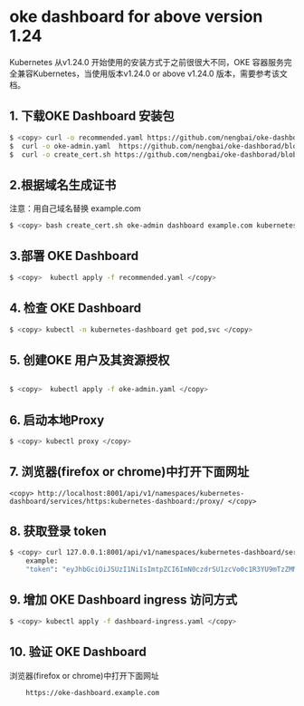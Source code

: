 # oke dashboard for above version 1.24

Kubernetes 从v1.24.0 开始使用的安装方式于之前很很大不同，OKE 容器服务完全兼容Kubernetes，当使用版本v1.24.0 or above v1.24.0 版本，需要参考该文档。

## 1. 下载OKE Dashboard 安装包

```bash
$ <copy> curl -o recommended.yaml https://github.com/nengbai/oke-dashborad/blob/main/dashboard/recommended.yaml
$  curl -o oke-admin.yaml  https://github.com/nengbai/oke-dashborad/blob/main/dashboard/oke-admin.yaml
$  curl -o create_cert.sh https://github.com/nengbai/oke-dashborad/blob/main/dashboard/create_cert.sh </copy>
```

## 2.根据域名生成证书

注意：用自己域名替换 example.com 

``` bash
$ <copy> bash create_cert.sh oke-admin dashboard example.com kubernetes-dashboard </copy> 
```

## 3.部署 OKE Dashboard

``` bash
$ <copy>  kubectl apply -f recommended.yaml </copy> 
```

## 4. 检查 OKE Dashboard

``` bash
$ <copy> kubectl -n kubernetes-dashboard get pod,svc </copy> 
```

## 5. 创建OKE 用户及其资源授权

``` bash

$ <copy>  kubectl apply -f oke-admin.yaml </copy> 
```

## 6. 启动本地Proxy

``` bash
$ <copy> kubectl proxy </copy> 
````

## 7. 浏览器(firefox or chrome)中打开下面网址

``` text
<copy> http://localhost:8001/api/v1/namespaces/kubernetes-dashboard/services/https:kubernetes-dashboard:/proxy/ </copy>
```

## 8. 获取登录 token

``` bash
$ <copy> curl 127.0.0.1:8001/api/v1/namespaces/kubernetes-dashboard/serviceaccounts/oke-admin/token -H "Content-Type:application/json" -X POST -d '{}' </copy> 
    example:
    "token": "eyJhbGciOiJSUzI1NiIsImtpZCI6ImN0czdrSU1zcVo0c1R3YU9mTzZMMHdjY2JydTdJekt5dXdpQ1Z2d3lRbncifQ.eyJhdWQiOlsiYXBpIl0sImV4cCI6MTY2NjA2ODgyMiwiaWF0IjoxNjY2MDY1MjIyLCJpc3MiOiJodHRwczovL2t1YmVybmV0ZXMuZGVmYXVsdC5zdmMuY2x1c3Rlci5sb2NhbCIsImt1YmVybmV0ZXMuaW8iOnsibmFtZXNwYWNlIjoia3ViZXJuZXRlcy1kYXNoYm9hcmQiLCJzZXJ2aWNlYWNjb3VudCI6eyJuYW1lIjoib2tlLWFkbWluIiwidWlkIjoiMmI0NGMxM2QtNzBkNS00MWI3LTk5MTUtNzQ2MjQxMDFkYzBlIn19LCJuYmYiOjE2NjYwNjUyMjIsInN1YiI6InN5c3RlbTpzZXJ2aWNlYWNjb3VudDprdWJlcm5ldGVzLWRhc2hib2FyZDpva2UtYWRtaW4ifQ.YA8sU6gyW7sTWHBoHO9jtExqrAwIJJ8WRFrNbH4BnSUDK2P0XBAizJafruSfBgksh_ivJrj6TzaTk1UgY6zFfw_fGQ9mB5nWMLVR1yMHTFpAjsUfnEoFU5alv2MBFVJ5mPGBhznoDVi7ZdU29hKr6LLUr2EbOWVHPkeLFtjivGe38S9wpzaL8iGN_bPtV2usJt8ZoYoVtc-jy0stPDm-2idi5aonAjqwKfsyS75WpLdq8Gx25Ge3Rw64diUo5-WgA3aSng7BGvWGR4FWvLKN3VKVVEuyzb5wmIcMb8MAOko1C8lYvma-L0OHA87DmOFGAo1GHQf7O8dtjBjCqVsnWA"
```

## 9. 增加 OKE Dashboard ingress 访问方式

``` bash
$ <copy> kubectl apply -f dashboard-ingress.yaml </copy> 
```

## 10. 验证 OKE Dashboard
   浏览器(firefox or chrome)中打开下面网址
``` text
    https://oke-dashboard.example.com
```
